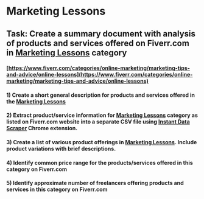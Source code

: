 # Marketing Lessons
## Task: Create a summary document with analysis of products and services offered on Fiverr.com in [Marketing Lessons](https://www.fiverr.com/categories/online-marketing/marketing-tips-and-advice/online-lessons) category
#### [https://www.fiverr.com/categories/online-marketing/marketing-tips-and-advice/online-lessons](https://www.fiverr.com/categories/online-marketing/marketing-tips-and-advice/online-lessons)
#### 1) Create a short general description for products and services offered in the [Marketing Lessons](https://www.fiverr.com/categories/online-marketing/marketing-tips-and-advice/online-lessons)
#### 2) Extract product/service information for [Marketing Lessons](https://www.fiverr.com/categories/online-marketing/marketing-tips-and-advice/online-lessons) category as listed on Fiverr.com website into a separate CSV file using [Instant Data Scraper](https://chrome.google.com/webstore/detail/instant-data-scraper/ofaokhiedipichpaobibbnahnkdoiiah) Chrome extension.
#### 3) Create a list of various product offerings in [Marketing Lessons](https://www.fiverr.com/categories/online-marketing/marketing-tips-and-advice/online-lessons). Include product variations with brief descriptions.
#### 4) Identify common price range for the products/services offered in this category on Fiverr.com
#### 5) Identify approximate number of freelancers offering products and services in this category on Fiverr.com
